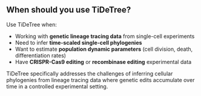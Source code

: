 ## When should you use TiDeTree?

Use TiDeTree when:
- Working with **genetic lineage tracing data** from single-cell experiments
- Need to infer **time-scaled single-cell phylogenies**
- Want to estimate **population dynamic parameters** (cell division, death, differentiation rates)
- Have **CRISPR-Cas9 editing** or **recombinase editing** experimental data

TiDeTree specifically addresses the challenges of inferring cellular phylogenies from lineage tracing data where genetic edits accumulate over time in a controlled experimental setting.
